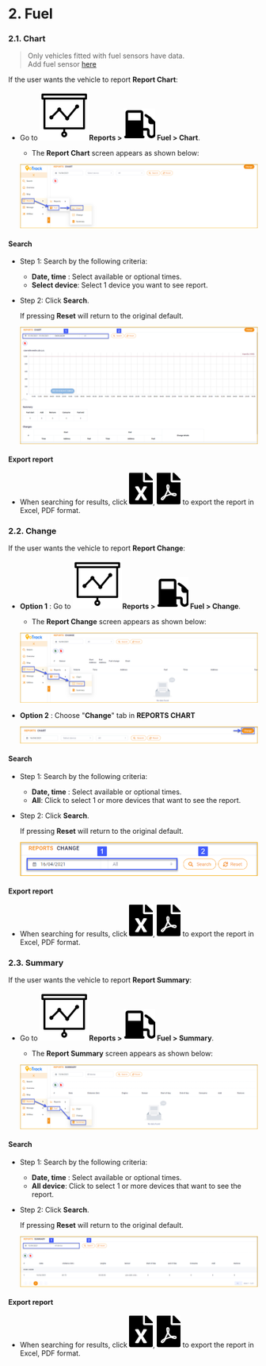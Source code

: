# 2. Fuel


### 2.1. Chart

> Only vehicles fitted with fuel sensors have data. <br>
> Add fuel sensor [here](modules/web-interface/devices/edit-device/#sensor) <div id="sensor">

If the user wants the vehicle to report **Report Chart**:

*  Go to **<span class="icon-left svg-filter-tick">![Ok](/docs/assets/images/web-interface/icon/SVG/dynamic.svg )Reports > <span class="icon-left svg-filter-tick">![Ok](/docs/assets/images/web-interface/icon/SVG/gas-station.svg) Fuel > Chart**. 

   *  The **Report Chart** screen  appears as shown below:

    <span style="display:block;text-align:left">![Interface Web](/docs/assets/images/web-english/reports/chart.png)

#### Search
* Step 1: Search by the following criteria:

    * **Date, time** : Select available or optional times.
    * **Select device**: Select 1 device you want to see report.

* Step 2: Click **Search**.

    If pressing **Reset** will return to the original default.

    <span style="display:block;text-align:left">![Interface Web](/docs/assets/images/web-english/reports/search-chart.png)

#### Export report

* When searching for results, click <span class="icon-left svg-filter-circlegreen2">![Ok](/docs/assets/images/web-interface/icon/SVG/file-excel1.svg), <span class="icon-left svg-filter-circlered">![Ok](/docs/assets/images/web-interface/icon/SVG/file-pdf1.svg) to export the report in Excel, PDF format.

### 2.2. Change

If the user wants the vehicle to report **Report Change**:

* **Option 1** : Go to **<span class="icon-left svg-filter-tick">![Ok](/docs/assets/images/web-interface/icon/SVG/dynamic.svg )Reports > <span class="icon-left svg-filter-tick">![Ok](/docs/assets/images/web-interface/icon/SVG/gas-station.svg) Fuel > Change**. 

  * The **Report Change** screen  appears as shown below:

  <span style="display:block;text-align:left">![Interface Web](/docs/assets/images/web-english/reports/change.png)

* **Option 2** : Choose "**Change**" tab in **REPORTS
CHART**

    <span style="display:block;text-align:left">![Interface Web](/docs/assets/images/web-english/reports/change-2.png)

#### Search 

* Step 1: Search by the following criteria:

    * **Date, time** : Select available or optional times.
    * **All**: Click to select 1 or more devices that want to see the report.
    
* Step 2: Click **Search**.

    If pressing **Reset** will return to the original default.

    <span style="display:block;text-align:left">![Interface Web](/docs/assets/images/web-english/reports/search-change.png)

#### Export report

* When searching for results, click <span class="icon-left svg-filter-circlegreen2">![Ok](/docs/assets/images/web-interface/icon/SVG/file-excel1.svg), <span class="icon-left svg-filter-circlered">![Ok](/docs/assets/images/web-interface/icon/SVG/file-pdf1.svg) to export the report in Excel, PDF format.

### 2.3. Summary 

If the user wants the vehicle to report **Report Summary**:

*  Go to **<span class="icon-left svg-filter-tick">![Ok](/docs/assets/images/web-interface/icon/SVG/dynamic.svg )Reports > <span class="icon-left svg-filter-tick">![Ok](/docs/assets/images/web-interface/icon/SVG/gas-station.svg) Fuel > Summary**. 

   *  The **Report Summary** screen  appears as shown below:

    <span style="display:block;text-align:left">![Interface Web](/docs/assets/images/web-english/reports/fuel-summary.png)

#### Search
* Step 1: Search by the following criteria:

    * **Date, time** : Select available or optional times.
    * **All device**: Click to select 1 or more devices that want to see the report.

* Step 2: Click **Search**.

    If pressing **Reset** will return to the original default.

    <span style="display:block;text-align:left">![Interface Web](/docs/assets/images/web-english/reports/search-fuel-summary.png)

#### Export report

* When searching for results, click <span class="icon-left svg-filter-circlegreen2">![Ok](/docs/assets/images/web-interface/icon/SVG/file-excel1.svg), <span class="icon-left svg-filter-circlered">![Ok](/docs/assets/images/web-interface/icon/SVG/file-pdf1.svg) to export the report in Excel, PDF format.
